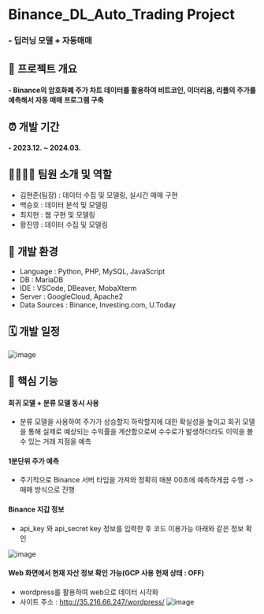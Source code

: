 # Binance_DL_Auto_Trading Project
### - 딥러닝 모델 + 자동매매

## 🔎 프로젝트 개요
#### - Binance의 암호화폐 주가 차트 데이터를 활용하여 비트코인, 이더리움, 리플의 주가를 예측해서 자동 매매 프로그램 구축

## ⏰ 개발 기간
#### - 2023.12. ~ 2024.03.

## 👩‍👩‍👧‍👦 팀원 소개 및 역할
- 김현준(팀장) : 데이터 수집 및 모델링, 실시간 매매 구현
- 백승호 : 데이터 분석 및 모델링
- 최지현 : 웹 구현 및 모델링
- 황진영 : 데이터 수집 및 모델링

## 🔧 개발 환경
- Language : Python, PHP, MySQL, JavaScript
- DB : MariaDB
- IDE : VSCode, DBeaver, MobaXterm
- Server : GoogleCloud, Apache2
- Data Sources : Binance, Investing.com, U.Today

## 🗓️ 개발 일정
![image](https://github.com/chlwlgus97/Binance_DL_Auto_Trading/assets/130372088/dcceea6a-bafa-4443-a825-a529b0a0e809)

## 📍 핵심 기능
#### 회귀 모델 + 분류 모델 동시 사용
- 분류 모델을 사용하여 주가가 상승할지 하락할지에 대한 확실성을 높이고 회귀 모델을 통해 실제로 예상되는 수익률을 계산함으로써 수수로가 발생하더라도 이익을 볼 수 있는 거래 지점을 예측

#### 1분단위 주가 예측
- 주기적으로 Binance 서버 타임을 가져와 정확히 매분 00초에 예측하게끔 수행 -> 매매 방식으로 진행

#### Binance 지갑 정보
- api_key 와 api_secret key 정보를 입력한 후 코드 이용가능 아래와 같은 정보 확인

![image](https://github.com/chlwlgus97/Binance_DL_Auto_Trading/assets/130372088/924931e6-cf72-48c7-813c-954e0b13230d)

#### Web 화면에서 현재 자산 정보 확인 가능(GCP 사용 현재 상태 : OFF)
- wordpress를 활용하여 web으로 데이터 시각화
- 사이트 주소 : http://35.216.66.247/wordpress/
![image](https://github.com/chlwlgus97/Binance_DL_Auto_Trading/assets/130372088/d641eeef-b0fc-4fdc-907f-b9a2161a0a65)

